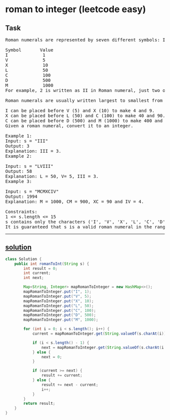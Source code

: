 # roman to integer (leetcode easy)

## Task

<pre>
Roman numerals are represented by seven different symbols: I, V, X, L, C, D and M.

Symbol       Value
I             1
V             5
X             10
L             50
C             100
D             500
M             1000
For example, 2 is written as II in Roman numeral, just two ones added together. 12 is written as XII, which is simply X + II. The number 27 is written as XXVII, which is XX + V + II.

Roman numerals are usually written largest to smallest from left to right. However, the numeral for four is not IIII. Instead, the number four is written as IV. Because the one is before the five we subtract it making four. The same principle applies to the number nine, which is written as IX. There are six instances where subtraction is used:

I can be placed before V (5) and X (10) to make 4 and 9.
X can be placed before L (50) and C (100) to make 40 and 90.
C can be placed before D (500) and M (1000) to make 400 and 900.
Given a roman numeral, convert it to an integer.

Example 1:
Input: s = "III"
Output: 3
Explanation: III = 3.
Example 2:

Input: s = "LVIII"
Output: 58
Explanation: L = 50, V= 5, III = 3.
Example 3:

Input: s = "MCMXCIV"
Output: 1994
Explanation: M = 1000, CM = 900, XC = 90 and IV = 4.

Constraints:
1 <= s.length <= 15
s contains only the characters ('I', 'V', 'X', 'L', 'C', 'D', 'M').
It is guaranteed that s is a valid roman numeral in the range [1, 3999].
</pre>

---

## [solution](https://github.com/antovk/test-tasks/blob/main/top-3-salary/top_3_salary.java)

```java
class Solution {
    public int romanToInt(String s) {
        int result = 0;
        int current;
        int next;

        Map<String, Integer> mapRomanToInteger = new HashMap<>();
        mapRomanToInteger.put("I", 1);
        mapRomanToInteger.put("V", 5);
        mapRomanToInteger.put("X", 10);
        mapRomanToInteger.put("L", 50);
        mapRomanToInteger.put("C", 100);
        mapRomanToInteger.put("D", 500);
        mapRomanToInteger.put("M", 1000);

        for (int i = 0; i < s.length(); i++) {
            current = mapRomanToInteger.get(String.valueOf(s.charAt(i)));

            if (i < s.length() - 1) {
                next = mapRomanToInteger.get(String.valueOf(s.charAt(i + 1)));
            } else {
                next = 0;
            }

            if (current >= next) {
                result += current;
            } else {
                result += next - current;
                i++;
            }
        }
        return result;
    }
}

```
